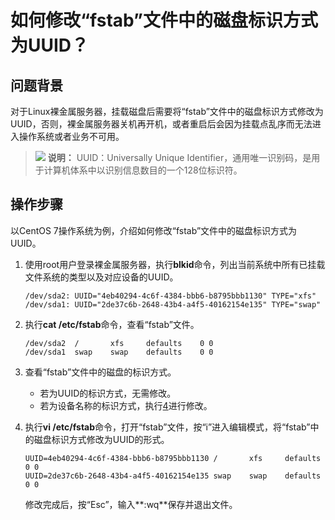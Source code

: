 # 如何修改“fstab”文件中的磁盘标识方式为UUID？<a name="bms_faq_0058"></a>

## 问题背景<a name="section8777165815715"></a>

对于Linux裸金属服务器，挂载磁盘后需要将“fstab”文件中的磁盘标识方式修改为UUID，否则，裸金属服务器关机再开机，或者重启后会因为挂载点乱序而无法进入操作系统或者业务不可用。

>![](public_sys-resources/icon-note.gif) **说明：** 
>UUID：Universally Unique Identifier，通用唯一识别码，是用于计算机体系中以识别信息数目的一个128位标识符。

## 操作步骤<a name="section19667181242113"></a>

以CentOS 7操作系统为例，介绍如何修改“fstab”文件中的磁盘标识方式为UUID。

1.  使用root用户登录裸金属服务器，执行**blkid**命令，列出当前系统中所有已挂载文件系统的类型以及对应设备的UUID。

    ```
    /dev/sda2: UUID="4eb40294-4c6f-4384-bbb6-b8795bbb1130" TYPE="xfs"
    /dev/sda1: UUID="2de37c6b-2648-43b4-a4f5-40162154e135" TYPE="swap"
    ```

2.  执行**cat /etc/fstab**命令，查看“fstab”文件。

    ```
    /dev/sda2  /       xfs     defaults    0 0
    /dev/sda1  swap    swap    defaults    0 0
    ```

3.  查看“fstab”文件中的磁盘的标识方式。
    -   若为UUID的标识方式，无需修改。
    -   若为设备名称的标识方式，执行[4](#li784575352211)进行修改。

4.  <a name="li784575352211"></a>执行**vi /etc/fstab**命令，打开“fstab”文件，按“i”进入编辑模式，将“fstab”中的磁盘标识方式修改为UUID的形式。

    ```
    UUID=4eb40294-4c6f-4384-bbb6-b8795bbb1130 /       xfs     defaults    0 0
    UUID=2de37c6b-2648-43b4-a4f5-40162154e135 swap    swap    defaults    0 0
    ```

    修改完成后，按“Esc”，输入**:wq**保存并退出文件。


